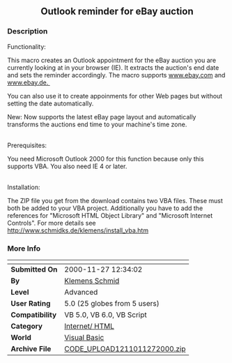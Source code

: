 ﻿<div align="center">

## Outlook reminder for eBay auction


</div>

### Description

Functionality:<br>

This macro creates an Outlook appointment for the eBay auction you are currently looking at in your browser (IE). It extracts the auction's end date and sets the reminder accordingly. The macro supports www.ebay.com and www.ebay.de. 

You can also use it to create appoinments for other Web pages but without setting the date automatically.

New: Now supports the latest eBay page layout and automatically transforms the auctions end time to your machine's time zone.

<br>Prerequisites:<br>

You need Microsoft Outlook 2000 for this function because only this supports VBA. You also need IE 4 or later.

<br>Installation:<br>

The ZIP file you get from the download contains two VBA files. These must both be added to your VBA project. Additionally you have to add the references for "Microsoft HTML Object Library" and "Microsoft Internet Controls". For more details see http://www.schmidks.de/klemens/install_vba.htm
 
### More Info
 


<span>             |<span>
---                |---
**Submitted On**   |2000-11-27 12:34:02
**By**             |[Klemens Schmid](https://github.com/Planet-Source-Code/PSCIndex/blob/master/ByAuthor/klemens-schmid.md)
**Level**          |Advanced
**User Rating**    |5.0 (25 globes from 5 users)
**Compatibility**  |VB 5\.0, VB 6\.0, VB Script
**Category**       |[Internet/ HTML](https://github.com/Planet-Source-Code/PSCIndex/blob/master/ByCategory/internet-html__1-34.md)
**World**          |[Visual Basic](https://github.com/Planet-Source-Code/PSCIndex/blob/master/ByWorld/visual-basic.md)
**Archive File**   |[CODE\_UPLOAD1211011272000\.zip](https://github.com/Planet-Source-Code/klemens-schmid-outlook-reminder-for-ebay-auction__1-6863/archive/master.zip)








